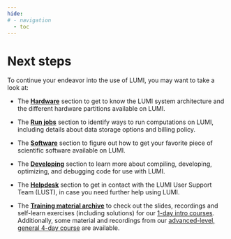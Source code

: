 ```yaml
---
hide:
# - navigation
  - toc
---
```


[running-jobs]: ../runjobs/index.md
[Hardware]: ../hardware/index.md
[helpdesk]: ../helpdesk/index.md
[software]: ../software/index.md
[development]: ../development/index.md


# Next steps



<!-- Great! Reaching this page hopefully means that you can now log in to LUMI environment and know your way around with moving data to/from LUMI. 


-->

<!-- This page helps you to start navigating the different sections in this documentation with listing some key points in each topic: -->

<!-- Great! Now you are ready to start learning about the LUMI environment and how to work in it. On this page are given short descriptions of each menu topic of this documentation. -->

To continue your endeavor into the use of LUMI, you may want to take a look at:

- The [**Hardware**][Hardware] section to get to know the LUMI system architecture and the different hardware partitions available on LUMI.

- The [**Run jobs**][running-jobs] section to identify ways to run computations on LUMI, including details about data storage options and billing policy.

- The [**Software**][software] section to figure out how to get your favorite piece of scientific software available on LUMI.

- The [**Developing**][development] section to learn more about compiling, developing, optimizing, and debugging code for use with LUMI.

- The [**Helpdesk**][helpdesk] section to get in contact with the LUMI User Support Team (LUST), in case you need further help using LUMI.

- The [**Training material archive**](https://lumi-supercomputer.github.io/LUMI-training-materials/) to check out the slides, recordings and self-learn exercises (including solutions) for our [1-day intro courses](https://lumi-supercomputer.github.io/LUMI-training-materials/intro-latest). Additionally, some material and recordings from our [advanced-level, general 4-day course](https://lumi-supercomputer.github.io/LUMI-training-materials/comprehensive-latest) are available.

<!-- - How to [get help][helpdesk] with using LUMI -->

<!-- - [Learn about the LUMI user support team][LUST] and what we give support for
- See the most requently asked questions about connecting to LUMI and using the LUMI comuting environment from our [tech support FAQ][tFAQ]
- Learn about [training courses and material][training] about LUMI
- Keep updated about [service breaks][service-breaks] -->


</br>



